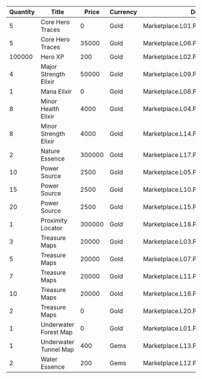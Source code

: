 | Quantity | Title | Price | Currency |  Dev Name |
| -------- | ----- | ----- | -------- |  -------- |
| 5 | Core Hero Traces | 0 | Gold | Marketplace.L01.Page02.Free.17 |
| 5 | Core Hero Traces | 35000 | Gold | Marketplace.L06.Page02.Token.11 |
| 100000 | Hero XP | 200 | Gold | Marketplace.L02.Page02.XP.02 |
| 4 | Major Strength Elixir | 50000 | Gold | Marketplace.L09.Page02.MajorElixir.07 |
| 1 | Mana Elixir | 0 | Gold | Marketplace.L08.Page02.Free.35 |
| 8 | Minor Health Elixir | 4000 | Gold | Marketplace.L04.Page02.MinorElixir.06 |
| 8 | Minor Strength Elixir | 4000 | Gold | Marketplace.L14.Page02.ElixirAll.10 |
| 2 | Nature Essence | 300000 | Gold | Marketplace.L17.Page02.Shard.19 |
| 10 | Power Source | 2500 | Gold | Marketplace.L05.Page02.PowerSource.02 |
| 15 | Power Source | 2500 | Gold | Marketplace.L10.Page02.PowerSource.05 |
| 20 | Power Source | 2500 | Gold | Marketplace.L15.Page02.PowerSource.08 |
| 1 | Proximity Locator | 300000 | Gold | Marketplace.L18.Page02.Hero.05 |
| 3 | Treasure Maps | 20000 | Gold | Marketplace.L03.Page02.MapFragments.02 |
| 5 | Treasure Maps | 20000 | Gold | Marketplace.L07.Page02.MapFragments.06 |
| 7 | Treasure Maps | 20000 | Gold | Marketplace.L11.Page02.TreasureMap.02 |
| 10 | Treasure Maps | 20000 | Gold | Marketplace.L16.Page02.TreasureMap.05 |
| 2 | Treasure Maps | 0 | Gold | Marketplace.L20.Page02.Free.93 |
| 1 | Underwater Forest Map | 0 | Gold | Marketplace.L01.Page2.VIP5.FreeBonus.46 |
| 1 | Underwater Tunnel Map | 400 | Gems | Marketplace.L13.Page02.MapsMisc.27 |
| 2 | Water Essence | 200 | Gems | Marketplace.L12.Page02.Reagent.20 |
